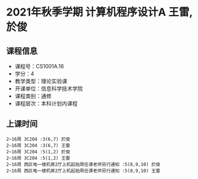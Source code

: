 # 2021年秋季学期 计算机程序设计A 王雷, 於俊






## 课程信息

- 课程号：CS1001A.16
- 学分：4
- 教学类型：理论实验课
- 开课单位：信息科学技术学院
- 课程类别：通修
- 课程层次：本科计划内课程

## 上课时间

```
2~16周 3C204 :3(6,7) 於俊
2~16周 3C204 :3(6,7) 王雷
2~16周 3C204 :5(1,2) 於俊
2~16周 3C204 :5(1,2) 王雷
2~16周 西区电一楼机房2厅上机起始周任课老师另行通知 :5(8,9,10) 於俊
2~16周 西区电一楼机房2厅上机起始周任课老师另行通知 :5(8,9,10) 王雷
```

